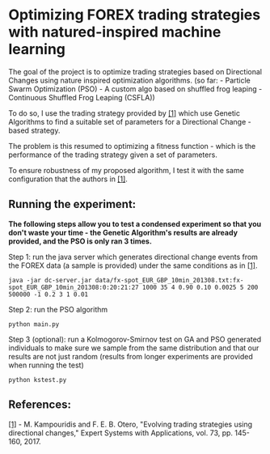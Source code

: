 # Optimizing FOREX trading strategies with natured-inspired machine learning 

The goal of the project is to optimize trading strategies based on Directional Changes using nature inspired optimization algorithms. (so far: 
                    - Particle Swarm Optimization (PSO)
                    - A custom algo based on shuffled frog leaping - Continuous Shuffled Frog Leaping (CSFLA))

To do so, I use the trading strategy provided by [[1]](http://www.kampouridis.net/papers/DC-GA.pdf) which use Genetic Algorithms to find a suitable set of parameters for a Directional Change - based strategy.

The problem is this resumed to optimizing a fitness function - which is the performance of the trading strategy given a set of parameters.

To ensure robustness of my proposed algorithm, I test it with the same configuration that the authors in [[1]](http://www.kampouridis.net/papers/DC-GA.pdf).


## Running the experiment:

**The following steps allow you to test a condensed experiment so that you don't waste your time - the Genetic Algorithm's results are already provided, and the PSO is only ran 3 times.**


Step 1: run the java server which generates directional change events from the FOREX data (a sample is provided) under the same conditions as in [[1]](http://www.kampouridis.net/papers/DC-GA.pdf).
```
java -jar dc-server.jar data/fx-spot_EUR_GBP_10min_201308.txt:fx-spot_EUR_GBP_10min_201308:0:20:21:27 1000 35 4 0.90 0.10 0.0025 5 200 500000 -1 0.2 3 1 0.01
```

Step 2: run the PSO algorithm 
```
python main.py
```

Step 3 (optional): run a Kolmogorov-Smirnov test on GA and PSO generated individuals to make sure we sample from the same distribution and that our results are not just random (results from longer experiments are provided when running the test)
```
python kstest.py 
```


## References:
[[1]](http://www.kampouridis.net/papers/DC-GA.pdf) - M. Kampouridis and F. E. B. Otero, "Evolving trading strategies using directional changes," Expert Systems with Applications, vol. 73, pp. 145-160, 2017.

